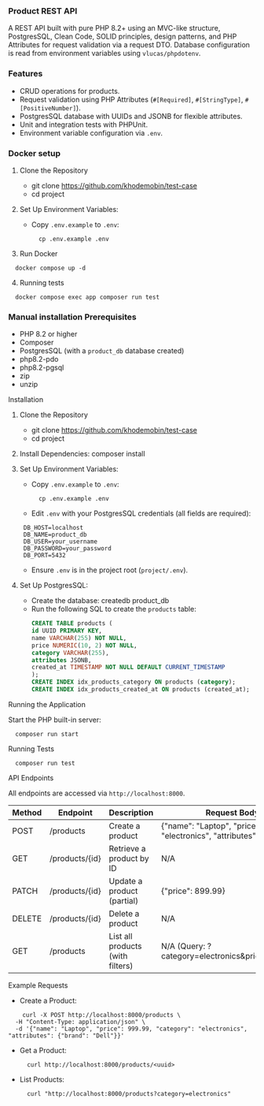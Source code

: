 ### Product REST API

A REST API built with pure PHP 8.2+ using an MVC-like structure, PostgresSQL, Clean Code, SOLID principles, design patterns, and PHP Attributes for request validation via a request DTO. Database configuration is read from environment variables using `vlucas/phpdotenv`.

### Features

- CRUD operations for products.
- Request validation using PHP Attributes (`#[Required]`, `#[StringType]`, `#[PositiveNumber]`).
- PostgresSQL database with UUIDs and JSONB for flexible attributes.
- Unit and integration tests with PHPUnit.
- Environment variable configuration via `.env`.


### Docker setup

1. Clone the Repository
   - git clone https://github.com/khodemobin/test-case
   - cd project

2. Set Up Environment Variables:
   - Copy `.env.example` to `.env`:
     ```
       cp .env.example .env 
     ```
3. Run Docker
```shell
  docker compose up -d
```

4. Running tests
```shell
  docker compose exec app composer run test
```



### Manual installation Prerequisites

- PHP 8.2 or higher
- Composer
- PostgresSQL (with a `product_db` database created)
- php8.2-pdo
- php8.2-pgsql
- zip
- unzip

Installation

1. Clone the Repository
   - git clone https://github.com/khodemobin/test-case
   - cd project

2. Install Dependencies:
   composer install

3. Set Up Environment Variables:
    - Copy `.env.example` to `.env`:
      ```
        cp .env.example .env 
      ```
    - Edit `.env` with your PostgresSQL credentials (all fields are required):
   ```
    DB_HOST=localhost
    DB_NAME=product_db
    DB_USER=your_username
    DB_PASSWORD=your_password
    DB_PORT=5432
    ```  

    - Ensure `.env` is in the project root (`project/.env`).

4. Set Up PostgresSQL:
    - Create the database:
      createdb product_db
    - Run the following SQL to create the `products` table:
      ```sql
      CREATE TABLE products (
      id UUID PRIMARY KEY,
      name VARCHAR(255) NOT NULL,
      price NUMERIC(10, 2) NOT NULL,
      category VARCHAR(255),
      attributes JSONB,
      created_at TIMESTAMP NOT NULL DEFAULT CURRENT_TIMESTAMP
      );
      CREATE INDEX idx_products_category ON products (category);
      CREATE INDEX idx_products_created_at ON products (created_at);
      ```
Running the Application

Start the PHP built-in server:
```shell
  composer run start
```

Running Tests
```shell
  composer run test
```

API Endpoints

All endpoints are accessed via `http://localhost:8000`.

| Method | Endpoint       | Description                      | Request Body (JSON) Example                                                                     |
|--------|----------------|----------------------------------|-------------------------------------------------------------------------------------------------|
| POST   | /products      | Create a product                 | {"name": "Laptop", "price": 999.99, "category": "electronics", "attributes": {"brand": "Dell"}} |
| GET    | /products/{id} | Retrieve a product by ID         | N/A                                                                                             |
| PATCH  | /products/{id} | Update a product (partial)       | {"price": 899.99}                                                                               |
| DELETE | /products/{id} | Delete a product                 | N/A                                                                                             |
| GET    | /products      | List all products (with filters) | N/A (Query: ?category=electronics&price_min=10&price_max=1000)                                  |

Example Requests

- Create a Product:
``` shell 
    curl -X POST http://localhost:8000/products \
  -H "Content-Type: application/json" \
  -d '{"name": "Laptop", "price": 999.99, "category": "electronics", "attributes": {"brand": "Dell"}}'
```
- Get a Product:
  ```shell
    curl http://localhost:8000/products/<uuid>
  ```

- List Products:
  ```shell
    curl "http://localhost:8000/products?category=electronics"
  ```